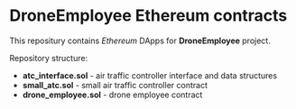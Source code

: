 # DroneEmployee Ethereum contracts

This repositury contains *Ethereum* DApps for **DroneEmployee** project.

Repository structure:

* **atc_interface.sol** - air traffic controller interface and data structures
* **small_atc.sol** - small air traffic controller contract
* **drone_employee.sol** - drone employee contract
